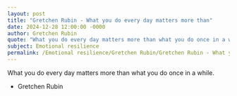```yaml
---
layout: post
title: "Gretchen Rubin - What you do every day matters more than"
date: 2024-12-28 12:00:00 -0000
author: Gretchen Rubin
quote: "What you do every day matters more than what you do once in a while."
subject: Emotional resilience
permalink: /Emotional resilience/Gretchen Rubin/Gretchen Rubin - What you do every day matters more than
---
```


What you do every day matters more than what you do once in a while.

- Gretchen Rubin
